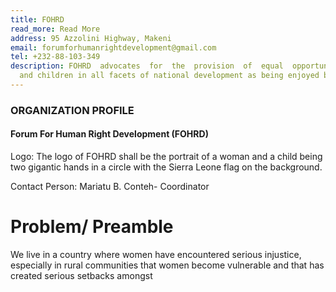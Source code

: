 ```yaml
---
title: FOHRD
read_more: Read More
address: 95 Azzolini Highway, Makeni
email: forumforhumanrightdevelopment@gmail.com
tel: +232-88-103-349
description: FOHRD  advocates  for  the  provision  of  equal  opportunities  and  promotion  of  participation  of  women
  and children in all facets of national development as being enjoyed by men.
---
```

### ORGANIZATION PROFILE 

#### Forum For Human Right Development (FOHRD)
Logo: The logo of FOHRD shall be the portrait of a woman and a child being two gigantic hands in 
a circle with the Sierra Leone flag on the background.

Contact Person: Mariatu B. Conteh- Coordinator 

# Problem/ Preamble 
We  live  in  a  country  where  women  have  encountered  serious  injustice,  especially  in  rural 
communities  that  women  become  vulnerable  and  that  has  created  serious  setbacks  amongst 
